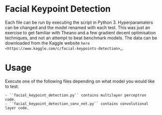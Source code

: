 Facial Keypoint Detection
=========================

Each file can be run by executing the script in Python 3. Hyperparamaters can be changed and the model renamed with each test. This was just an exercise to get familiar with Theano and a few gradient decent optimisation techniques, and not an attempt to beat benchmark models. The data can be downloaded from the Kaggle website `here <https://www.kaggle.com/c/facial-keypoints-detection>`_.

Usage
=====

Execute one of the following files depending on what model you would like to test:

    - ``facial_keypoint_detection.py`` contains multilayer perceptron code.
    - ``facial_keypoint_detection_conv_net.py`` contains convolutional layer code.
